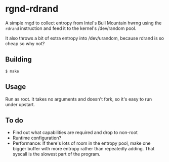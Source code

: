 # rgnd-rdrand

A simple rngd to collect entropy from Intel's Bull Mountain hwrng using the
`rdrand` instruction and feed it to the kernel's /dev/random pool.

It also throws a bit of extra entropy into /dev/urandom, because rdrand is so
cheap so why not?

## Building

	$ make

## Usage

Run as root. It takes no arguments and doesn't fork, so it's easy to run under
upstart.

## To do

* Find out what capabilities are required and drop to non-root
* Runtime configuration?
* Performance: If there's lots of room in the entropy pool, make one bigger
  buffer with more entropy rather than repeatedly adding. That syscall is the
  slowest part of the program.
